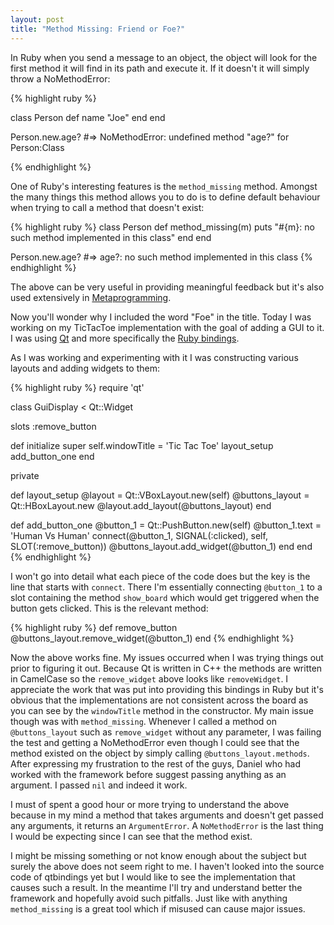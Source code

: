 ```yaml
---
layout: post
title: "Method Missing: Friend or Foe?"
---
```


In Ruby when you send a message to an object, the object will look for the first method it will find in its path and execute it. If it doesn't it will simply throw a NoMethodError:

{% highlight ruby %}

class Person
  def name
    "Joe"
  end
end

Person.new.age?
#=> NoMethodError: undefined method "age?" for Person:Class

{% endhighlight %}

One of Ruby's interesting features is the `method_missing` method. Amongst the many things this method allows you to do is to define default behaviour when trying to call a method that doesn't exist:

{% highlight ruby %}
class Person
  def method_missing(m)
    puts "#{m}: no such method implemented in this class"
  end
end

Person.new.age?
#=> age?: no such method implemented in this class
{% endhighlight %}

The above can be very useful in providing meaningful feedback but it's also used extensively in [Metaprogramming](http://www.sitepoint.com/ruby-metaprogramming-part-i/).

Now you'll wonder why I included the word "Foe" in the title. Today I was working on my TicTacToe implementation with the goal of adding a GUI to it. I was using [Qt](http://qt-project.org/) and more specifically the [Ruby bindings](https://github.com/ryanmelt/qtbindings).

As I was working and experimenting with it I was constructing various layouts and adding widgets to them:

{% highlight ruby %}
require 'qt'

class GuiDisplay < Qt::Widget

  slots :remove_button

  def initialize
    super
    self.windowTitle = 'Tic Tac Toe'
    layout_setup
    add_button_one
  end

  private

  def layout_setup
    @layout = Qt::VBoxLayout.new(self)
    @buttons_layout = Qt::HBoxLayout.new
    @layout.add_layout(@buttons_layout)
  end

  def add_button_one
    @button_1 = Qt::PushButton.new(self)
    @button_1.text = 'Human Vs Human'
    connect(@button_1, SIGNAL(:clicked), self, SLOT(:remove_button))
    @buttons_layout.add_widget(@button_1)
  end
end
{% endhighlight %}

  I won't go into detail what each piece of the code does but the key is the line that starts with `connect`. There I'm essentially connecting `@button_1` to a slot containing the method `show_board` which would get triggered when the button gets clicked. This is the relevant method:

{% highlight ruby %}
  def remove_button
    @buttons_layout.remove_widget(@button_1)
  end
{% endhighlight %}

  Now the above works fine. My issues occurred when I was trying things out prior to figuring it out. Because Qt is written in C++ the methods are written in CamelCase so the `remove_widget` above looks like `removeWidget`. I appreciate the work that was put into providing this bindings in Ruby but it's obvious that the implementations are not consistent across the board as you can see by the `windowTitle` method in the constructor. My main issue though was with `method_missing`. Whenever I called a method on `@buttons_layout` such as `remove_widget` without any parameter, I was failing the test and getting a NoMethodError even though I could see that the method existed on the object by simply calling `@buttons_layout.methods`. After expressing my frustration to the rest of the guys, Daniel who had worked with the framework before suggest passing anything as an argument. I passed `nil` and indeed it work.

  I must of spent a good hour or more trying to understand the above because in my mind  a method that takes arguments and doesn't get passed any arguments, it returns an `ArgumentError`. A `NoMethodError` is the last thing I would be expecting since I can see that the method exist.

  I might be missing something or not know enough about the subject but surely the above does not seem right to me. I haven't looked into the source code of qtbindings yet but I would like to see the implementation that causes such a result. In the meantime I'll try and understand better the framework and hopefully avoid such pitfalls. Just like with anything `method_missing` is a great tool which if misused can cause major issues. 
